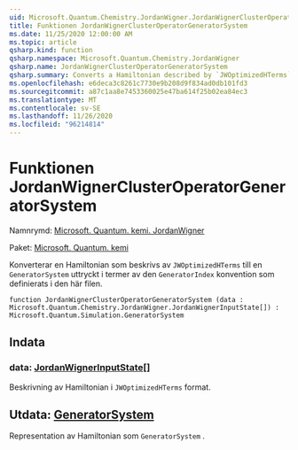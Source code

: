 ```yaml
---
uid: Microsoft.Quantum.Chemistry.JordanWigner.JordanWignerClusterOperatorGeneratorSystem
title: Funktionen JordanWignerClusterOperatorGeneratorSystem
ms.date: 11/25/2020 12:00:00 AM
ms.topic: article
qsharp.kind: function
qsharp.namespace: Microsoft.Quantum.Chemistry.JordanWigner
qsharp.name: JordanWignerClusterOperatorGeneratorSystem
qsharp.summary: Converts a Hamiltonian described by `JWOptimizedHTerms` to a `GeneratorSystem` expressed in terms of the `GeneratorIndex` convention defined in this file.
ms.openlocfilehash: e6deca3c8261c7730e9b208d9f834ad0db101fd3
ms.sourcegitcommit: a87c1aa8e7453360025e47ba614f25b02ea84ec3
ms.translationtype: MT
ms.contentlocale: sv-SE
ms.lasthandoff: 11/26/2020
ms.locfileid: "96214814"
---
```

# <a name="jordanwignerclusteroperatorgeneratorsystem-function"></a>Funktionen JordanWignerClusterOperatorGeneratorSystem

Namnrymd: [Microsoft. Quantum. kemi. JordanWigner](xref:Microsoft.Quantum.Chemistry.JordanWigner)

Paket: [Microsoft. Quantum. kemi](https://nuget.org/packages/Microsoft.Quantum.Chemistry)


Konverterar en Hamiltonian som beskrivs av `JWOptimizedHTerms` till en `GeneratorSystem` uttryckt i termer av den `GeneratorIndex` konvention som definierats i den här filen.

```qsharp
function JordanWignerClusterOperatorGeneratorSystem (data : Microsoft.Quantum.Chemistry.JordanWigner.JordanWignerInputState[]) : Microsoft.Quantum.Simulation.GeneratorSystem
```


## <a name="input"></a>Indata

### <a name="data--jordanwignerinputstate"></a>data: [JordanWignerInputState](xref:Microsoft.Quantum.Chemistry.JordanWigner.JordanWignerInputState)[]

Beskrivning av Hamiltonian i `JWOptimizedHTerms` format.



## <a name="output--generatorsystem"></a>Utdata: [GeneratorSystem](xref:Microsoft.Quantum.Simulation.GeneratorSystem)

Representation av Hamiltonian som `GeneratorSystem` .